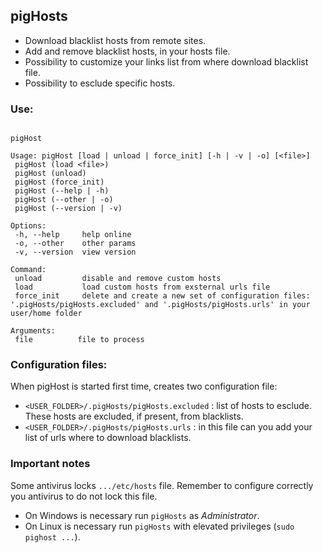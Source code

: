 ## pigHosts

- Download blacklist hosts from remote sites.
- Add and remove blacklist hosts, in your hosts file.
- Possibility to customize your links list from where download blacklist file.
- Possibility to esclude specific hosts.

### Use: 

```

pigHost

Usage: pigHost [load | unload | force_init] [-h | -v | -o] [<file>]
 pigHost (load <file>)
 pigHost (unload)
 pigHost (force_init)
 pigHost (--help | -h)
 pigHost (--other | -o)
 pigHost (--version | -v)

Options:
 -h, --help     help online
 -o, --other    other params
 -v, --version  view version

Command:
 unload         disable and remove custom hosts
 load           load custom hosts from exsternal urls file 
 force_init     delete and create a new set of configuration files: '.pigHosts/pigHosts.excluded' and '.pigHosts/pigHosts.urls' in your user/home folder

Arguments:
 file          file to process

```

### Configuration files: 

When pigHost is started first time, creates two configuration file:

- `<USER_FOLDER>/.pigHosts/pigHosts.excluded` : list of hosts to esclude. These hosts are excluded, if present, from blacklists.
- `<USER_FOLDER>/.pigHosts/pigHosts.urls` : in this file can you add your list of urls where to download blacklists.

### Important notes

Some antivirus locks `.../etc/hosts` file. Remember to configure correctly you antivirus to do not lock this file.

- On Windows is necessary run `pigHosts` as _Administrator_.
- On Linux is necessary run `pigHosts` with elevated privileges (`sudo pighost ...`).

